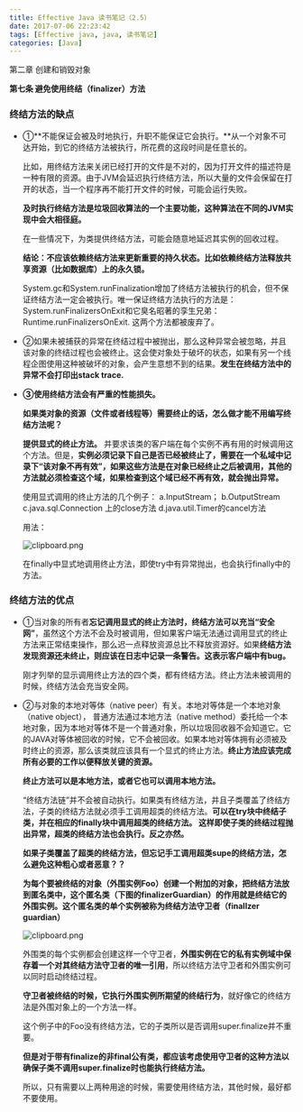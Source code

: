 ```yaml
---
title: Effective Java 读书笔记（2.5）
date: 2017-07-06 22:23:42
tags: [Effective java, java, 读书笔记]
categories: [Java]
---
```


第二章 创建和销毁对象

**第七条 避免使用终结（finalizer）方法**

### **终结方法的缺点**

* ①**不能保证会被及时地执行，升职不能保证它会执行。**从一个对象不可达开始，到它的终结方法被执行，所花费的这段时间是任意长的。

	比如，用终结方法来关闭已经打开的文件是不对的，因为打开文件的描述符是一种有限的资源。由于JVM会延迟执行终结方法，所以大量的文件会保留在打开的状态，当一个程序再不能打开文件的时候，可能会运行失败。

	**及时执行终结方法是垃圾回收算法的一个主要功能，这种算法在不同的JVM实现中会大相径庭。**

	在一些情况下，为类提供终结方法，可能会随意地延迟其实例的回收过程。

	**结论：不应该依赖终结方法来更新重要的持久状态。比如依赖终结方法释放共享资源（比如数据库）上的永久锁。**

	System.gc和System.runFinalization增加了终结方法被执行的机会，但不保证终结方法一定会被执行。唯一保证终结方法执行的方法是：System.runFinalizersOnExit和它臭名昭著的孪生兄弟：Runtime.runFinalizersOnExit.
	这两个方法都被废弃了。

* ②如果未被捕获的异常在终结过程中被抛出，那么这种异常会被忽略，并且该对象的终结过程也会被终止。这会使对象处于破坏的状态，如果有另一个线程企图使用这种被破坏的对象，会产生意想不到的结果。**发生在终结方法中的异常不会打印出stack
trace.**

* **③使用终结方法会有严重的性能损失。**

	**如果类对象的资源（文件或者线程等）需要终止的话，怎么做才能不用编写终结方法呢？**

	**提供显式的终止方法。**
	并要求该类的客户端在每个实例不再有用的时候调用这个方法。但是，**实例必须记录下自己是否已经被终止了，需要在一个私域中记录下“该对象不再有效”，如果这些方法是在对象已经终止之后被调用，其他的方法就必须检查这个域，如果检查到这个域已经不再有效，就会抛出异常。**
	
	使用显式调用的终止方法的几个例子：
	a.InputStream；
	b.OutputStream
	c.java.sql.Connection 上的close方法
	d.java.util.Timer的cancel方法
	
	用法：
	
	![clipboard.png](http://ovwunej09.bkt.clouddn.com/EF71.png)
	
	在finally中显式地调用终止方法，即使try中有异常抛出，也会执行finally中的方法。
	
### 终结方法的优点

* ①当对象的所有者**忘记调用显式的终止方法时，终结方法可以充当“安全网”**，虽然这个方法不会及时被调用，但如果客户端无法通过调用显式的终止方法来正常结束操作，那么迟一点释放资源总比不释放资源好。如果**终结方法发现资源还未终止，则应该在日志中记录一条警告。这表示客户端中有bug。**

	刚才列举的显示调用终止方法的四个类，都有终结方法。终止方法未被调用的时候，终结方法会充当安全网。

* ②与对象的本地对等体（native peer）有关。本地对等体是一个本地对象（native object），
普通方法通过本地方法（native method）委托给一个本地对象，因为本地对等体不是一个普通对象，所以垃圾回收器不会知道它。它的JAVA对等体被回收的时候，它不会被回收。如果本地对等体拥有必须被及时终止的资源，那么该类就应该具有一个显式的终止方法。**终止方法应该完成所有必要的工作以便释放关键的资源。**

	**终止方法可以是本地方法，或者它也可以调用本地方法。**

	“终结方法链”并不会被自动执行。如果类有终结方法，并且子类覆盖了终结方法，子类的终结方法就必须手工调用超类的终结方法。**可以在try块中终结子类，并在相应的finally块中调用超类的终结方法。
这样即使子类的终结过程抛出异常，超类的终结方法也会执行。反之亦然。**

	**如果子类覆盖了超类的终结方法，但忘记手工调用超类supe的终结方法，怎么避免这种粗心或者恶意？？**

	**为每个要被终结的对象（外围实例Foo）创建一个附加的对象，把终结方法放到匿名类中，这个匿名类（下图的finalizerGuardian）的作用就是终结它的外围实例。这个匿名类的单个实例被称为终结方法守卫者（finallzer guardian）**

	![clipboard.png](http://ovwunej09.bkt.clouddn.com/EF72.png)

	外围类的每个实例都会创建这样一个守卫者，**外围实例在它的私有实例域中保存着一个对其终结方法守卫者的唯一引用**，所以终结方法守卫者和外围实例可以同时启动终结过程。

	**守卫者被终结的时候，它执行外围实例所期望的终结行为**，就好像它的终结方法是外围对象上的一个方法一样。

	这个例子中的Foo没有终结方法，它的子类所以是否调用super.finalize并不重要。

	**但是对于带有finalize的非final公有类，都应该考虑使用守卫者的这种方法以确保子类不调用super.finalize时也能执行终结方法。**

	所以，只有需要以上两种用途的时候，需要使用终结方法，其他时候，最好都不要使用。
